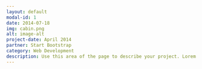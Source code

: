 ```yaml
---
layout: default
modal-id: 1
date: 2014-07-18
img: cabin.png
alt: image-alt
project-date: April 2014
partner: Start Bootstrap
category: Web Development
description: Use this area of the page to describe your project. Lorem ipsum dolor sit amet, consectetur adipisicing elit. Mollitia neque assumenda ipsam nihil, molestias magnam, recusandae quos quis inventore quisquam velit asperiores, vitae? Reprehenderit soluta, eos quod consequuntur itaque. Nam.
---
```

